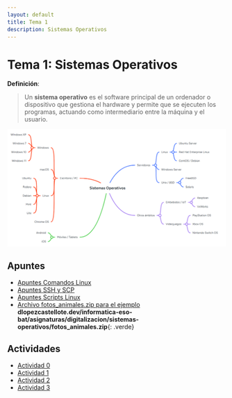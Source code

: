 ```yaml
---
layout: default
title: Tema 1
description: Sistemas Operativos
---
```


# Tema 1: Sistemas Operativos

**Definición**:
> Un **sistema operativo** es el software principal de un ordenador o dispositivo que gestiona el hardware y permite que se ejecuten los programas, actuando como intermediario entre la máquina y el usuario.

![Mapa mental Sistemas Operativos](./mapa_mental_sistemas_operativos.png)

## Apuntes

- [Apuntes Comandos Linux](./apuntes_comandos)
- [Apuntes SSH y SCP](./apuntes_ssh_scp)
- [Apuntes Scripts Linux](./apuntes_scripts)
- [Archivo fotos_animales.zip para el ejemplo](./fotos_animales.zip) **dlopezcastellote.dev/informatica-eso-bat/asignaturas/digitalizacion/sistemas-operativos/fotos_animales.zip**{: .verde}

## Actividades

- [Actividad 0](./actividad0/)
- [Actividad 1](./actividad1/)
- [Actividad 2](./actividad2/)
- [Actividad 3](./actividad3/)